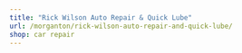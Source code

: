 ```yaml
---
title: "Rick Wilson Auto Repair & Quick Lube"
url: /morganton/rick-wilson-auto-repair-and-quick-lube/
shop: car repair
---
```

